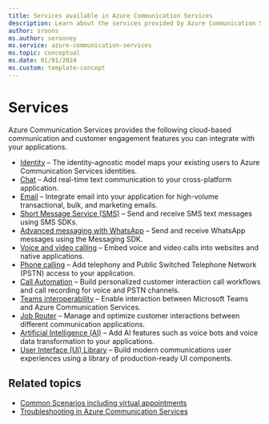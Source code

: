 ```yaml
---
title: Services available in Azure Communication Services
description: Learn about the services provided by Azure Communication Services.
author: sroons
ms.author: serooney
ms.service: azure-communication-services
ms.topic: conceptual
ms.date: 01/01/2024
ms.custom: template-concept
---
```


# Services

Azure Communication Services provides the following cloud-based communication and customer engagement features you can integrate with your applications.

- [Identity](./identity-model.md) – The identity-agnostic model maps your existing users to Azure Communication Services identities.
- [Chat](./chat/concepts.md) – Add real-time text communication to your cross-platform application.
- [Email](./email/email-overview.md) – Integrate email into your application for high-volume transactional, bulk, and marketing emails.
- [Short Message Service (SMS)](./sms/concepts.md) – Send and receive SMS text messages using SMS SDKs.
- [Advanced messaging with WhatsApp](./advanced-messaging/whatsapp/whatsapp-overview.md) – Send and receive WhatsApp messages using the Messaging SDK.
- [Voice and video calling](./voice-video-calling/calling-sdk-features.md) – Embed voice and video calls into websites and native applications.
- [Phone calling](./telephony/telephony-concept.md) – Add telephony and Public Switched Telephone Network (PSTN) access to your application.
- [Call Automation](./call-automation/call-automation.md) – Build personalized customer interaction call workflows and call recording for voice and PSTN channels.
- [Teams interoperability](./teams-interop.md) – Enable interaction between Microsoft Teams and Azure Communication Services.
- [Job Router](./router/concepts.md) – Manage and optimize customer interactions between different communication applications.
- [Artificial Intelligence (AI)](./ai.md) – Add AI features such as voice bots and voice data transformation to your applications.
- [User Interface (UI) Library](./ui-library/ui-library-overview.md) – Build modern communications user experiences using a library of production-ready UI components.

## Related topics

- [Common Scenarios including virtual appointments](interop/virtual-visits/overview.md)
- [Troubleshooting in Azure Communication Services](troubleshooting-info.md)
